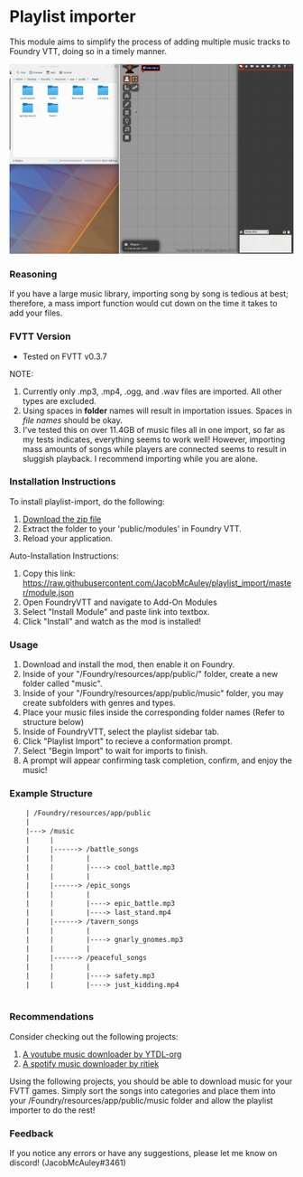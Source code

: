 # Playlist importer 

This module aims to simplify the process of adding multiple music tracks to Foundry VTT, doing so in a timely manner.

![example](example.gif)

### Reasoning

If you have a large music library, importing song by song is tedious at best; therefore, a mass import function would cut down on the time it takes to add your files.

### FVTT Version
- Tested on FVTT v0.3.7

NOTE:
1. Currently only .mp3, .mp4, .ogg, and .wav files are imported. All other types are excluded. 
1. Using spaces in **folder** names will result in importation issues. Spaces in *file names* should be okay.
1. I've tested this on over 11.4GB of music files all in one import, so far as my tests indicates, everything seems to work well! However, importing mass amounts of songs while players are connected seems to result in sluggish playback. I recommend importing while you are alone.

### Installation Instructions

To install playlist-import, do the following:

1. [Download the zip file](https://github.com/JacobMcAuley/playlist_import/blob/master/playlist_import.zip)
2. Extract the folder to your 'public/modules' in Foundry VTT.
3. Reload your application.

Auto-Installation Instructions:

1. Copy this link: https://raw.githubusercontent.com/JacobMcAuley/playlist_import/master/module.json
2. Open FoundryVTT and navigate to Add-On Modules
3. Select "Install Module" and paste link into textbox.
4. Click "Install" and watch as the mod is installed!

### Usage

1. Download and install the mod, then enable it on Foundry.
2. Inside of your "/Foundry/resources/app/public/" folder, create a new folder called "music".
3. Inside of your "/Foundry/resources/app/public/music" folder, you may create subfolders with genres and types.
4. Place your music files inside the corresponding folder names (Refer to structure below)
5. Inside of FoundryVTT, select the playlist sidebar tab.
6. Click "Playlist Import" to recieve a conformation prompt. 
7. Select "Begin Import" to wait for imports to finish.
8. A prompt will appear confirming task completion, confirm, and enjoy the music!

### Example Structure 

```
    | /Foundry/resources/app/public
    | 
    |---> /music
    |     |
    |     |------> /battle_songs
    |     |        |
    |     |        |----> cool_battle.mp3
    |     |        |
    |     |------> /epic_songs
    |     |        |
    |     |        |----> epic_battle.mp3
    |     |        |----> last_stand.mp4
    |     |------> /tavern_songs
    |     |        |
    |     |        |----> gnarly_gnomes.mp3
    |     |        |
    |     |------> /peaceful_songs
    |     |        |
    |     |        |----> safety.mp3
    |     |        |----> just_kidding.mp4
    
```

### Recommendations

Consider checking out the following projects:

1. [A youtube music downloader by YTDL-org](https://github.com/ytdl-org/youtube-dl)
1. [A spotify music downloader by ritiek](https://github.com/ritiek/spotify-downloader)

Using the following projects, you should be able to download music for your FVTT games. Simply sort the songs into categories and place them into your /Foundry/resources/app/public/music folder and allow the playlist importer to do the rest!


### Feedback

If you notice any errors or have any suggestions, please let me know on discord! (JacobMcAuley#3461)

